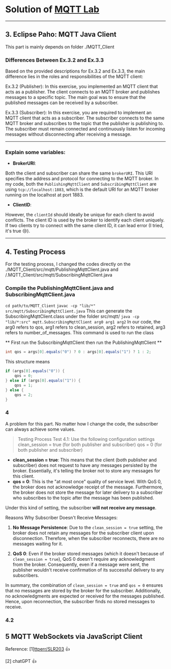 # Solution of  [MQTT Lab](https://perso.telecom-paristech.fr/diacones/mqtt/mqtt-tp.html#downloadPaho)

___
## 3. Eclipse Paho: MQTT Java Client
This part is mainly depends on folder ./MQTT_Client

### Differences Between Ex.3.2 and Ex.3.3

Based on the provided descriptions for Ex.3.2 and Ex.3.3, the main difference lies in the roles and responsibilities of the MQTT client:

Ex.3.2 (Publisher): In this exercise, you implemented an MQTT client that acts as a publisher. The client connects to an MQTT broker and publishes messages to a specific topic. The main goal was to ensure that the published messages can be received by a subscriber.

Ex.3.3 (Subscriber): In this exercise, you are required to implement an MQTT client that acts as a subscriber. The subscriber connects to the same MQTT broker and subscribes to the topic that the publisher is publishing to. The subscriber must remain connected and continuously listen for incoming messages without disconnecting after receiving a message.
___
### Explain some variables: 
* **BrokerURI**:

Both the client and subscriber can share the same `brokerURI`. This URI specifies the address and protocol for connecting to the MQTT broker. In my code, both the `PublishingMqttClient` and `SubscribingMqttClient` are using `tcp://localhost:1883`, which is the default URI for an MQTT broker running on the localhost at port 1883.

* **ClientID**:

However, the `clientId` should ideally be unique for each client to avoid conflicts. The client ID is used by the broker to identify each client uniquely. If two clients try to connect with the same client ID, it can lead error (I tried, it's true :cry:).
___

## 4. Testing Process

For the testing process, I changed the codes directly on the ./MQTT_Client/src/mqtt/PublishingMqttClient.java and /.MQTT_Client/src/mqtt/SubscribingMqttClient.java 

### Compile the PublishingMqttClient.java and SubscribingMqttClient.java

`cd path/to/MQTT_Client`
`javac -cp "lib/*" src/mqtt/SubscribingMqttClient.java` 
This can generate the SubscribingMqttClient.class under the folder src/mqtt/
`java -cp "lib/*:src" mqtt.SubscribingMqttClient arg0 arg1 arg2`
In our code, the arg0 refers to qos, arg1 refers to clean_session, arg2 refers to retained, arg3 refers to number_of_messages. 
This command is used to run the class

** First run the SubscribingMqttClient then run the PublishingMqttClient **


```java
int qos = args[0].equals("0") ? 0 : args[0].equals("1") ? 1 : 2;
```
This structure means 
```java
if (args[0].equals("0")) {
    qos = 0;
} else if (args[0].equals("1")) {
    qos = 1;
} else {
    qos = 2;
}
```
### 4
 
A problem for this part. No matter how I change the code, the subscriber can always achieve some values.
>Testing Process
Test 4.1:
Use the following configuration settings
clean_session = true (for both publisher and subscriber)
qos = 0 (for both publisher and subscriber)

* **clean_session = true**: 
    This means that the client (both publisher and subscriber) does not request to have any messages persisted by the broker. Essentially, it's telling the broker not to store any messages for this client.
* **qos = 0**: 
    This is the "at most once" quality of service level. With QoS 0, the broker does not acknowledge receipt of the message. Furthermore, the broker does not store the message for later delivery to a subscriber who subscribes to the topic after the message has been published.

Under this kind of setting, the subscriber **will not receive any message**.

Reasons Why Subscriber Doesn't Receive Messages:
1. **No Message Persistence**: Due to the `clean_session = true` setting, the broker does not retain any messages for the subscriber client upon disconnection. Therefore, when the subscriber reconnects, there are no messages waiting for it.

2. **QoS 0**: Even if the broker stored messages (which it doesn't because of `clean_session = true`), QoS 0 doesn't require any acknowledgment from the broker. Consequently, even if a message were sent, the publisher wouldn't receive confirmation of its successful delivery to any subscribers.

In summary, the combination of `clean_session = true` and `qos = 0` ensures that no messages are stored by the broker for the subscriber. Additionally, no acknowledgments are expected or received for the messages published. Hence, upon reconnection, the subscriber finds no stored messages to receive.

### 4.2
>

## 5 MQTT WebSockets via JavaScript Client

Reference: 
[1][ttperr/SLR203](https://github.com/ttperr/SLR203/blob/main/src/mqtt/SubscribingMqttClient.java) :+1:

[2] chatGPT :+1: